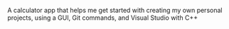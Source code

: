 A calculator app that helps me get started with creating my own personal projects, using a GUI, Git commands, and Visual Studio with C++
